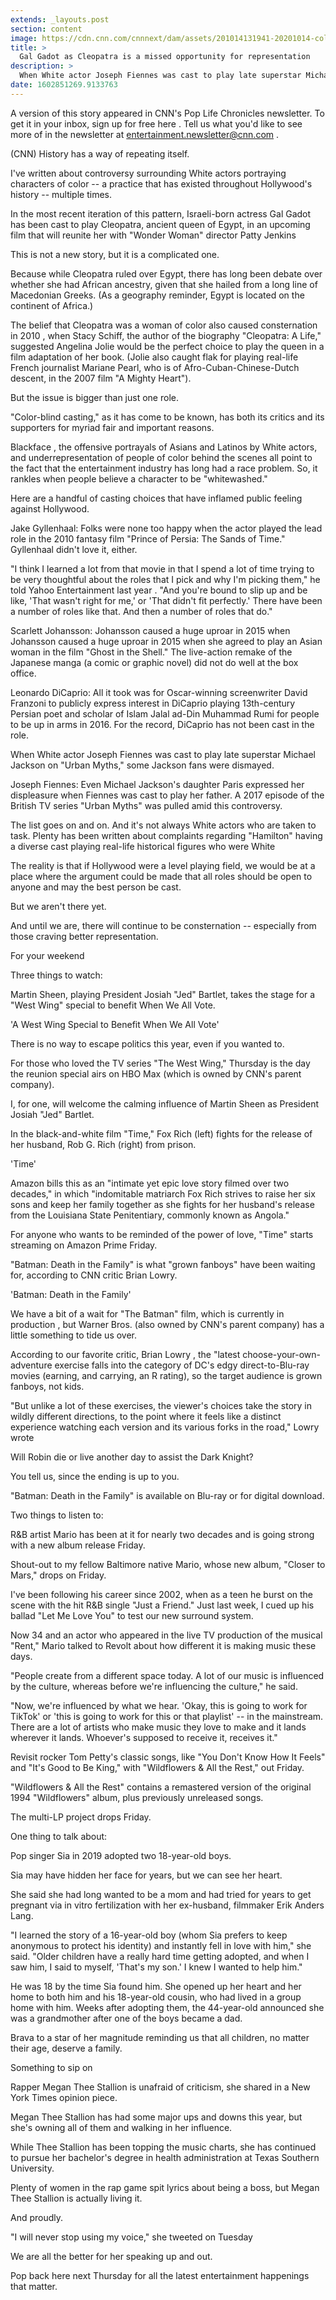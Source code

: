 ```yaml
--- 
extends: _layouts.post 
section: content 
image: https://cdn.cnn.com/cnnnext/dam/assets/201014131941-20201014-colorblind-casting-super-tease.jpg 
title: > 
  Gal Gadot as Cleopatra is a missed opportunity for representation 
description: > 
  When White actor Joseph Fiennes was cast to play late superstar Michael Jackson on "Urban Myths," some Jackson fans were dismayed.Something to sip onRapper Megan Thee Stallion is unafraid of criticism, she shared in a New York Times opinion piece.Megan Thee Stallion has had some major ups and downs this year, but she's owning all of them and walking in her influence.While Thee Stallion has been topping the music charts, she has continued to pursue her bachelor's degree in health administration at Texas Southern University.Plenty of women in the rap game spit lyrics about being a boss, but Megan Thee Stallion is actually living it. 
date: 1602851269.9133763 
--- 
```

A version of this story appeared in CNN's Pop Life Chronicles newsletter. To get it in your inbox, sign up for free here . Tell us what you'd like to see more of in the newsletter at entertainment.newsletter@cnn.com .

(CNN) History has a way of repeating itself.

I've written about controversy surrounding White actors portraying characters of color -- a practice that has existed throughout Hollywood's history -- multiple times.

In the most recent iteration of this pattern, Israeli-born actress Gal Gadot has been cast to play Cleopatra, ancient queen of Egypt, in an upcoming film that will reunite her with "Wonder Woman" director Patty Jenkins

This is not a new story, but it is a complicated one.

Because while Cleopatra ruled over Egypt, there has long been debate over whether she had African ancestry, given that she hailed from a long line of Macedonian Greeks. (As a geography reminder, Egypt is located on the continent of Africa.)

The belief that Cleopatra was a woman of color also caused consternation in 2010 , when Stacy Schiff, the author of the biography "Cleopatra: A Life," suggested Angelina Jolie would be the perfect choice to play the queen in a film adaptation of her book. (Jolie also caught flak for playing real-life French journalist Mariane Pearl, who is of Afro-Cuban-Chinese-Dutch descent, in the 2007 film "A Mighty Heart").

But the issue is bigger than just one role.

"Color-blind casting," as it has come to be known, has both its critics and its supporters for myriad fair and important reasons.

Blackface , the offensive portrayals of Asians and Latinos by White actors, and underrepresentation of people of color behind the scenes all point to the fact that the entertainment industry has long had a race problem. So, it rankles when people believe a character to be "whitewashed."

Here are a handful of casting choices that have inflamed public feeling against Hollywood.

Jake Gyllenhaal: Folks were none too happy when the actor played the lead role in the 2010 fantasy film "Prince of Persia: The Sands of Time." Gyllenhaal didn't love it, either.

"I think I learned a lot from that movie in that I spend a lot of time trying to be very thoughtful about the roles that I pick and why I'm picking them," he told Yahoo Entertainment last year . "And you're bound to slip up and be like, 'That wasn't right for me,' or 'That didn't fit perfectly.' There have been a number of roles like that. And then a number of roles that do."

Scarlett Johansson: Johansson caused a huge uproar in 2015 when Johansson caused a huge uproar in 2015 when she agreed to play an Asian woman in the film "Ghost in the Shell." The live-action remake of the Japanese manga (a comic or graphic novel) did not do well at the box office.

Leonardo DiCaprio: All it took was for Oscar-winning screenwriter David Franzoni to publicly express interest in DiCaprio playing 13th-century Persian poet and scholar of Islam Jalal ad-Din Muhammad Rumi for people to be up in arms in 2016. For the record, DiCaprio has not been cast in the role.

When White actor Joseph Fiennes was cast to play late superstar Michael Jackson on "Urban Myths," some Jackson fans were dismayed.

Joseph Fiennes: Even Michael Jackson's daughter Paris expressed her displeasure when Fiennes was cast to play her father. A 2017 episode of the British TV series "Urban Myths" was pulled amid this controversy.

The list goes on and on. And it's not always White actors who are taken to task. Plenty has been written about complaints regarding "Hamilton" having a diverse cast playing real-life historical figures who were White

The reality is that if Hollywood were a level playing field, we would be at a place where the argument could be made that all roles should be open to anyone and may the best person be cast.

But we aren't there yet.

And until we are, there will continue to be consternation -- especially from those craving better representation.

For your weekend

Three things to watch:

Martin Sheen, playing President Josiah "Jed" Bartlet, takes the stage for a "West Wing" special to benefit When We All Vote.

'A West Wing Special to Benefit When We All Vote'

There is no way to escape politics this year, even if you wanted to.

For those who loved the TV series "The West Wing," Thursday is the day the reunion special airs on HBO Max (which is owned by CNN's parent company).

I, for one, will welcome the calming influence of Martin Sheen as President Josiah "Jed" Bartlet.

In the black-and-white film "Time," Fox Rich (left) fights for the release of her husband, Rob G. Rich (right) from prison.

'Time'

Amazon bills this as an "intimate yet epic love story filmed over two decades," in which "indomitable matriarch Fox Rich strives to raise her six sons and keep her family together as she fights for her husband's release from the Louisiana State Penitentiary, commonly known as Angola."

For anyone who wants to be reminded of the power of love, "Time" starts streaming on Amazon Prime Friday.

"Batman: Death in the Family" is what "grown fanboys" have been waiting for, according to CNN critic Brian Lowry.

'Batman: Death in the Family'

We have a bit of a wait for "The Batman" film, which is currently in production , but Warner Bros. (also owned by CNN's parent company) has a little something to tide us over.

According to our favorite critic, Brian Lowry , the "latest choose-your-own-adventure exercise falls into the category of DC's edgy direct-to-Blu-ray movies (earning, and carrying, an R rating), so the target audience is grown fanboys, not kids.

"But unlike a lot of these exercises, the viewer's choices take the story in wildly different directions, to the point where it feels like a distinct experience watching each version and its various forks in the road," Lowry wrote

Will Robin die or live another day to assist the Dark Knight?

You tell us, since the ending is up to you.

"Batman: Death in the Family" is available on Blu-ray or for digital download.

Two things to listen to:

R&B artist Mario has been at it for nearly two decades and is going strong with a new album release Friday.

Shout-out to my fellow Baltimore native Mario, whose new album, "Closer to Mars," drops on Friday.

I've been following his career since 2002, when as a teen he burst on the scene with the hit R&B single "Just a Friend." Just last week, I cued up his ballad "Let Me Love You" to test our new surround system.

Now 34 and an actor who appeared in the live TV production of the musical "Rent," Mario talked to Revolt about how different it is making music these days.

"People create from a different space today. A lot of our music is influenced by the culture, whereas before we're influencing the culture," he said.

"Now, we're influenced by what we hear. 'Okay, this is going to work for TikTok' or 'this is going to work for this or that playlist' -- in the mainstream. There are a lot of artists who make music they love to make and it lands wherever it lands. Whoever's supposed to receive it, receives it."

Revisit rocker Tom Petty's classic songs, like "You Don't Know How It Feels" and "It's Good to Be King," with "Wildflowers & All the Rest," out Friday.

"Wildflowers & All the Rest" contains a remastered version of the original 1994 "Wildflowers" album, plus previously unreleased songs.

The multi-LP project drops Friday.

One thing to talk about:

Pop singer Sia in 2019 adopted two 18-year-old boys.

Sia may have hidden her face for years, but we can see her heart.

She said she had long wanted to be a mom and had tried for years to get pregnant via in vitro fertilization with her ex-husband, filmmaker Erik Anders Lang.

"I learned the story of a 16-year-old boy (whom Sia prefers to keep anonymous to protect his identity) and instantly fell in love with him," she said. "Older children have a really hard time getting adopted, and when I saw him, I said to myself, 'That's my son.' I knew I wanted to help him."

He was 18 by the time Sia found him. She opened up her heart and her home to both him and his 18-year-old cousin, who had lived in a group home with him. Weeks after adopting them, the 44-year-old announced she was a grandmother after one of the boys became a dad.

Brava to a star of her magnitude reminding us that all children, no matter their age, deserve a family.

Something to sip on

Rapper Megan Thee Stallion is unafraid of criticism, she shared in a New York Times opinion piece.

Megan Thee Stallion has had some major ups and downs this year, but she's owning all of them and walking in her influence.

While Thee Stallion has been topping the music charts, she has continued to pursue her bachelor's degree in health administration at Texas Southern University.

Plenty of women in the rap game spit lyrics about being a boss, but Megan Thee Stallion is actually living it.

And proudly.

"I will never stop using my voice," she tweeted on Tuesday

We are all the better for her speaking up and out.

Pop back here next Thursday for all the latest entertainment happenings that matter.